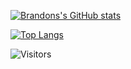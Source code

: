 [![Brandons's GitHub stats](https://github-readme-stats.vercel.app/api?username=broffis&count_private=true&show_icons=true&theme=dracula)](https://github.com/anuraghazra/github-readme-stats)

[![Top Langs](https://github-readme-stats.vercel.app/api/top-langs/?username=broffis&layout=compact&theme=dracula)](https://github.com/anuraghazra/github-readme-stats)

![Visitors](https://gpvc.arturio.dev/broffis)

<!--
**broffis/broffis** is a ✨ _special_ ✨ repository because its `README.md` (this file) appears on your GitHub profile.

Here are some ideas to get you started:

- 🔭 I’m currently working on ...
- 🌱 I’m currently learning ...
- 👯 I’m looking to collaborate on ...
- 🤔 I’m looking for help with ...
- 💬 Ask me about ...
- 📫 How to reach me: ...
- 😄 Pronouns: ...
- ⚡ Fun fact: ...
-->
